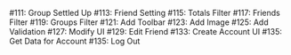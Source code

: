 #111: Group Settled Up
#113: Friend Setting
#115: Totals Filter
#117: Friends Filter
#119: Groups Filter
#121: Add Toolbar
#123: Add Image
#125: Add Validation
#127: Modify UI
#129: Edit Friend
#133: Create Account UI
#135: Get Data for Account
#135: Log Out